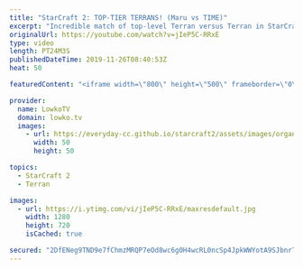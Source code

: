 ```yaml
---
title: "StarCraft 2: TOP-TIER TERRANS! (Maru vs TIME)"
excerpt: "Incredible match of top-level Terran versus Terran in StarCraft 2. In this professional match between Maru and TIME, both players take very few early game commitments and play an epic macro game.  Get more videos & support my work: http://www.patreon.com/lowkotv  My second channel: http://lowko.tv/morelowko"
originalUrl: https://youtube.com/watch?v=jIeP5C-RRxE
type: video
length: PT24M3S
publishedDateTime: 2019-11-26T08:40:53Z
heat: 50

featuredContent: "<iframe width=\"800\" height=\"500\" frameborder=\"0\" src=\"https://www.youtube.com/embed/jIeP5C-RRxE\" allow=\"accelerometer; autoplay; encrypted-media; gyroscope; picture-in-picture\" allowfullscreen></iframe>"

provider:
  name: LowkoTV
  domain: lowko.tv
  images:
    - url: https://everyday-cc.github.io/starcraft2/assets/images/organizations/lowko.tv-50x50.jpg
      width: 50
      height: 50

topics:
  - StarCraft 2
  - Terran

images:
  - url: https://i.ytimg.com/vi/jIeP5C-RRxE/maxresdefault.jpg
    width: 1280
    height: 720
    isCached: true

secured: "2DfENeg9TND9e7fChmzMRQP7eOd8wc6g0H4wcRL0ncSp4JpkWWYotA9SJbnrTOgoMBpNnYJ3zTisfM7SwKfKNKyxd4bMhLWFWjTXV9iOjYRHDlYNiLkvHd7iymCrwvTMh3Zqwm+dvwbsaicNx/wno8jFtTh9ISR8djlbWTXAoBgss8aMW8ZzFRs/MSB+E2fErJVR01SMFLt3+RjtScmBXg9mH5H4/U/I5YxUHExxHfsyos7n1Zmz3CCwO/hEQfIaRLVJRi1GVi4eAY8Q5dwuVrIXeG8IOFRzQ9U1eVtltRhgV+sURNUb1865Z2G9ywslbWg4cVABfbrUrYyRaz551ZOe4WPFi6jn1Qr1KFqRGttYPO4nPtIgKUiyJxSdBxPSiQJwRbEEl9GzY1BRw+N4Hm2+qdCM7LRLzGSE3JnWtOc=;upyLYKQ1ye/yxhLbwgopFA=="
---
```


